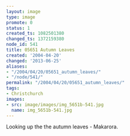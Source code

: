 ```yaml
---
layout: image
type: image
promote: 0
status: 1
created_ts: 1082501380
changed_ts: 1372159380
node_id: 541
title: 05651 Autumn Leaves
created: '2004-04-20'
changed: '2013-06-25'
aliases:
- "/2004/04/20/05651_autumn_leaves/"
- "/node/541/"
permalink: "/2004/04/20/05651_autumn_leaves/"
tags:
- Christchurch
images:
- src: image/images/img_5651b-541.jpg
  name: img_5651b-541.jpg
---
```

Looking up the the autumn leaves - Makarora.
